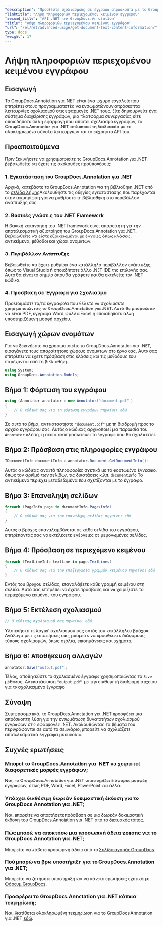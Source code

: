 ```yaml
---
"description": "Προσθέστε σχολιασμούς σε έγγραφα απρόσκοπτα με το GroupDocs.Annotation για .NET. Ενσωματώστε λειτουργίες σχολιασμού στις εφαρμογές .NET σας χωρίς κόπο."
"linktitle": "Λήψη πληροφοριών περιεχομένου κειμένου εγγράφου"
"second_title": "API .NET του GroupDocs.Annotation"
"title": "Λήψη πληροφοριών περιεχομένου κειμένου εγγράφου"
"url": "/el/net/advanced-usage/get-document-text-content-information/"
type: docs
"weight": 17
---
```


# Λήψη πληροφοριών περιεχομένου κειμένου εγγράφου

## Εισαγωγή
Το GroupDocs.Annotation για .NET είναι ένα ισχυρό εργαλείο που επιτρέπει στους προγραμματιστές να ενσωματώνουν απρόσκοπτα λειτουργίες σχολιασμού στις εφαρμογές .NET τους. Είτε δημιουργείτε ένα σύστημα διαχείρισης εγγράφων, μια πλατφόρμα συνεργασίας είτε οποιαδήποτε άλλη εφαρμογή που απαιτεί σχολιασμό εγγράφων, το GroupDocs.Annotation για .NET απλοποιεί τη διαδικασία με το ολοκληρωμένο σύνολο λειτουργιών και το εύχρηστο API του.
## Προαπαιτούμενα
Πριν ξεκινήσετε να χρησιμοποιείτε το GroupDocs.Annotation για .NET, βεβαιωθείτε ότι έχετε τις ακόλουθες προϋποθέσεις:
### 1. Εγκατάσταση του GroupDocs.Annotation για .NET
Αρχικά, κατεβάστε το GroupDocs.Annotation για τη βιβλιοθήκη .NET από το [σελίδα λήψης](https://releases.groupdocs.com/annotation/net/)Ακολουθήστε τις οδηγίες εγκατάστασης που παρέχονται στην τεκμηρίωση για να ρυθμίσετε τη βιβλιοθήκη στο περιβάλλον ανάπτυξής σας.
### 2. Βασικές γνώσεις του .NET Framework
Η βασική κατανόηση του .NET framework είναι απαραίτητη για την αποτελεσματική αξιοποίηση του GroupDocs.Annotation για .NET. Βεβαιωθείτε ότι είστε εξοικειωμένοι με έννοιες όπως κλάσεις, αντικείμενα, μέθοδοι και χώροι ονομάτων.
### 3. Περιβάλλον Ανάπτυξης
Βεβαιωθείτε ότι έχετε ρυθμίσει ένα κατάλληλο περιβάλλον ανάπτυξης, όπως το Visual Studio ή οποιοδήποτε άλλο .NET IDE της επιλογής σας. Αυτό θα είναι το σημείο όπου θα γράφετε και θα εκτελείτε τον .NET κώδικα.
### 4. Πρόσβαση σε Έγγραφα για Σχολιασμό
Προετοιμάστε το/τα έγγραφο/α που θέλετε να σχολιάσετε χρησιμοποιώντας το GroupDocs.Annotation για .NET. Αυτά θα μπορούσαν να είναι PDF, έγγραφα Word, φύλλα Excel ή οποιαδήποτε άλλη υποστηριζόμενη μορφή αρχείου.

## Εισαγωγή χώρων ονομάτων
Για να ξεκινήσετε να χρησιμοποιείτε το GroupDocs.Annotation για .NET, εισαγάγετε τους απαραίτητους χώρους ονομάτων στο έργο σας. Αυτό σας επιτρέπει να έχετε πρόσβαση στις κλάσεις και τις μεθόδους που παρέχονται από τη βιβλιοθήκη.
```csharp
using System;
using GroupDocs.Annotation.Models;
```
## Βήμα 1: Φόρτωση του εγγράφου
```csharp
using (Annotator annotator = new Annotator("document.pdf"))
{
    // Ο κώδικά σας για τη φόρτωση εγγράφων πηγαίνει εδώ
}
```
Σε αυτό το βήμα, αντικαταστήστε `"document.pdf"` με τη διαδρομή προς το αρχείο εγγράφου σας. Αυτός ο κώδικας αρχικοποιεί μια παρουσία του `Annotator` κλάση, η οποία αντιπροσωπεύει το έγγραφο που θα σχολιαστεί.
## Βήμα 2: Πρόσβαση στις πληροφορίες εγγράφου
```csharp
IDocumentInfo documentInfo = annotator.Document.GetDocumentInfo();
```
Αυτός ο κώδικας ανακτά πληροφορίες σχετικά με το φορτωμένο έγγραφο, όπως τον αριθμό των σελίδων, τις διαστάσεις κ.λπ. `documentInfo` Το αντικείμενο περιέχει μεταδεδομένα που σχετίζονται με το έγγραφο.
## Βήμα 3: Επανάληψη σελίδων
```csharp
foreach (PageInfo page in documentInfo.PagesInfo)
{
    // Ο κώδικά σας για την επανάληψη σελίδας πηγαίνει εδώ
}
```
Αυτός ο βρόχος επαναλαμβάνεται σε κάθε σελίδα του εγγράφου, επιτρέποντάς σας να εκτελέσετε ενέργειες σε μεμονωμένες σελίδες.
## Βήμα 4: Πρόσβαση σε περιεχόμενο κειμένου
```csharp
foreach (TextLineInfo textLine in page.TextLines)
{
    // Ο κώδικά σας για την επεξεργασία γραμμών κειμένου πηγαίνει εδώ
}
```
Εντός του βρόχου σελίδας, επαναλάβετε κάθε γραμμή κειμένου στη σελίδα. Αυτό σας επιτρέπει να έχετε πρόσβαση και να χειρίζεστε το περιεχόμενο κειμένου του εγγράφου.
## Βήμα 5: Εκτέλεση σχολιασμού
```csharp
// Ο κώδικας σχολιασμού σας πηγαίνει εδώ.
```
Υλοποιήστε τη λογική σχολιασμού σας εντός του κατάλληλου βρόχου. Ανάλογα με τις απαιτήσεις σας, μπορείτε να προσθέσετε διάφορους τύπους σχολιασμών, όπως σχόλια, επισημάνσεις και σχήματα.
## Βήμα 6: Αποθήκευση αλλαγών
```csharp
annotator.Save("output.pdf");
```
Τέλος, αποθηκεύστε το σχολιασμένο έγγραφο χρησιμοποιώντας το `Save` μέθοδος. Αντικατάσταση `"output.pdf"` με την επιθυμητή διαδρομή αρχείου για το σχολιασμένο έγγραφο.

## Σύναψη
Συμπερασματικά, το GroupDocs.Annotation για .NET προσφέρει μια απρόσκοπτη λύση για την ενσωμάτωση δυνατοτήτων σχολιασμού εγγράφων στις εφαρμογές .NET. Ακολουθώντας τα βήματα που περιγράφονται σε αυτό το σεμινάριο, μπορείτε να σχολιάζετε αποτελεσματικά έγγραφα με ευκολία.
## Συχνές ερωτήσεις
### Μπορεί το GroupDocs.Annotation για .NET να χειριστεί διαφορετικές μορφές εγγράφων;
Ναι, το GroupDocs.Annotation για .NET υποστηρίζει διάφορες μορφές εγγράφων, όπως PDF, Word, Excel, PowerPoint και άλλα.
### Υπάρχει διαθέσιμη δωρεάν δοκιμαστική έκδοση για το GroupDocs.Annotation για .NET;
Ναι, μπορείτε να αποκτήσετε πρόσβαση σε μια δωρεάν δοκιμαστική έκδοση του GroupDocs.Annotation για .NET από το [δικτυακός τόπος](https://releases.groupdocs.com/).
### Πώς μπορώ να αποκτήσω μια προσωρινή άδεια χρήσης για το GroupDocs.Annotation για .NET;
Μπορείτε να λάβετε προσωρινή άδεια από το [Σελίδα αγοράς GroupDocs](https://purchase.groupdocs.com/temporary-license/).
### Πού μπορώ να βρω υποστήριξη για το GroupDocs.Annotation για .NET;
Μπορείτε να ζητήσετε υποστήριξη και να κάνετε ερωτήσεις σχετικά με [Φόρουμ GroupDocs](https://forum.groupdocs.com/c/annotation/10).
### Προσφέρει το GroupDocs.Annotation για .NET κάποια τεκμηρίωση;
Ναι, διατίθεται ολοκληρωμένη τεκμηρίωση για το GroupDocs.Annotation για .NET [εδώ](https://tutorials.groupdocs.com/annotation/net/).